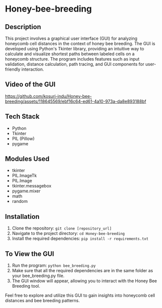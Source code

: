 # Honey-bee-breeding

## Description
This project involves a graphical user interface (GUI) for analyzing honeycomb cell distances in the context of honey bee breeding. The GUI is developed using Python's Tkinter library, providing an intuitive way to calculate and visualize shortest paths between labeled cells on a honeycomb structure. The program includes features such as input validation, distance calculation, path tracing, and GUI components for user-friendly interaction. 

## Video of the GUI
https://github.com/kosuri-indu/Honey-bee-breeding/assets/118645569/ebf16c64-ed61-4a10-973a-da8e893188bf
  
## Tech Stack
- Python
- Tkinter
- PIL (Pillow)
- pygame

## Modules Used
- tkinter
- PIL.ImageTk
- PIL.Image
- tkinter.messagebox
- pygame.mixer
- math
- random

## Installation
1. Clone the repository: `git clone [repository_url]`
2. Navigate to the project directory: `cd Honey-bee-breeding`
3. Install the required dependencies: `pip install -r requirements.txt`

## To View the GUI
1. Run the program: `python bee_breeding.py`
2. Make sure that all the required dependencies are in the same folder as your bee_breeding.py file.
3. The GUI window will appear, allowing you to interact with the Honey Bee Breeding tool.


Feel free to explore and utilize this GUI to gain insights into honeycomb cell distances and bee breeding patterns.

